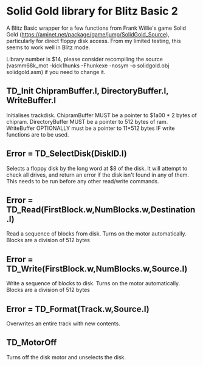 # Solid Gold library for Blitz Basic 2

A Blitz Basic wrapper for a few functions from Frank Willie's game Solid Gold (https://aminet.net/package/game/jump/SolidGold_Source), particularly for direct floppy disk access. From my limited testing, this seems to work well in Blitz mode.

Library number is $14, please consider recompiling the source (vasmm68k_mot -kick1hunks -Fhunkexe -nosym -o solidgold.obj solidgold.asm) if you need to change it.

## TD_Init ChipramBuffer.l, DirectoryBuffer.l, WriteBuffer.l
Initialises trackdisk.
ChipramBuffer MUST be a pointer to $1a00 * 2 bytes of chipram.
DirectoryBuffer MUST be a pointer to 512 bytes of ram.
WriteBuffer OPTIONALLY must be a pointer to 11*512 bytes IF write functions are to be used.

## Error = TD_SelectDisk(DiskID.l)
Selects a floppy disk by the long word at $8 of the disk. It will attempt to check all drives, and return an error if the disk isn't found in any of them.
This needs to be run before any other read/write commands.

## Error = TD_Read(FirstBlock.w,NumBlocks.w,Destination.l)
Read a sequence of blocks from disk. Turns on the motor automatically.
Blocks are a division of 512 bytes

## Error = TD_Write(FirstBlock.w,NumBlocks.w,Source.l)
Write a sequence of blocks to disk. Turns on the motor automatically.
Blocks are a division of 512 bytes

## Error = TD_Format(Track.w,Source.l)
Overwrites an entire track with new contents.

## TD_MotorOff
Turns off the disk motor and unselects the disk.
